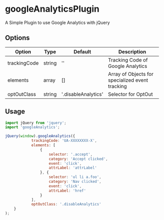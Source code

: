 # googleAnalyticsPlugin
A Simple Plugin to use Google Analytics with jQuery

## Options
| Option       | Type   | Default             | Description                                      |
|--------------|--------|---------------------|--------------------------------------------------|
| trackingCode | string | ''                  | Tracking Code of Google Analytics                |
| elements     | array  | []                  | Array of Objects for specialized event tracking  |
| optOutClass  | string | '.disableAnalytics' | Selector for OptOut                              |

## Usage
```javascript
import jQuery from 'jquery';
import 'googleAnalytics';

jQuery(window).googleAnalytics({
            trackingCode: 'UA-XXXXXXXX-X',
            elements: [
                {
                    selector: '.accept',
                    category: 'Accept clicked',
                    event: 'click',
                    attrLabel: 'attrLabel'
                }, {
                    selector: 'ul li a.foo',
                    category: 'Nav clicked',
                    event: 'click',
                    attrLabel: 'href'
                }
            ],
            optOutClass: '.disableAnalytics'
    }
);
```
